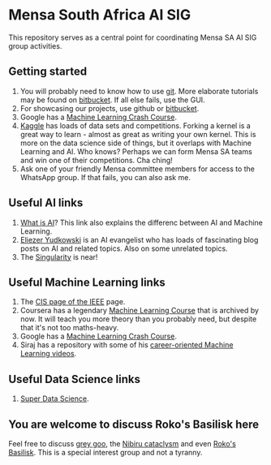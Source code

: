 # Mensa South Africa AI SIG
This repository serves as a central point for coordinating Mensa SA AI SIG group activities. 

## Getting started
1. You will probably need to know how to use [git](http://rogerdudler.github.io/git-guide/). More elaborate tutorials may be found on [bitbucket](https://www.atlassian.com/git/tutorials). If all else fails, use the GUI.
1. For showcasing our projects, use github or [bitbucket](https://bitbucket.org/product/).
1. Google has a [Machine Learning Crash Course](https://developers.google.com/machine-learning/crash-course/?fbclid=IwAR1mRpsPlqCD-wdV87KS2eh8kw8cXhRwqG8zd7Aa8voa0H7dqJ_yqkj0Bvo).
1. [Kaggle](https://www.kaggle.com/) has loads of data sets and competitions. Forking a kernel is a great way to learn - almost as great as writing your own kernel. This is more on the data science side of things, but it overlaps with Machine Learning and AI. Who knows? Perhaps we can form Mensa SA teams and win one of their competitions. Cha ching!
1. Ask one of your friendly Mensa committee members for access to the WhatsApp group. If that fails, you can also ask me.

## Useful AI links
1. [What is AI](https://www.zdnet.com/article/what-is-ai-everything-you-need-to-know-about-artificial-intelligence/)? This link also explains the differenc between AI and Machine Learning.
1. [Eliezer Yudkowski](http://yudkowsky.net/) is an AI evangelist who has loads of fascinating blog posts on AI and related topics. Also on some unrelated topics.
1. The [Singularity](https://singularityhub.com/) is near!


## Useful Machine Learning links
1. The [CIS page of the IEEE](https://cis.ieee.org/) page.
1. Coursera has a legendary [Machine Learning Course](https://www.coursera.org/learn/machine-learning) that is archived by now. It will teach you more theory than you probably need, but despite that it's not too maths-heavy.
1. Google has a [Machine Learning Crash Course](https://developers.google.com/machine-learning/crash-course/).
1. Siraj has a repository with some of his [career-oriented Machine Learning videos](https://github.com/llSourcell/Machine_Learning_Journey?fbclid=IwAR1y9YZMC_CPfITtHkBwuyN1YvNQ7v6BQ2cMoG5wS7VYsfJfdfuJmJaHAvI).

## Useful Data Science links
1. [Super Data Science](https://www.superdatascience.com/).

## You are welcome to discuss Roko's Basilisk here
Feel free to discuss [grey goo](https://en.wikipedia.org/wiki/Grey_goo), the [Nibiru cataclysm](https://en.wikipedia.org/wiki/Nibiru_cataclysm) and even [Roko's Basilisk](https://wiki.lesswrong.com/wiki/Roko%27s_basilisk). This is a special interest group and not a tyranny.  
